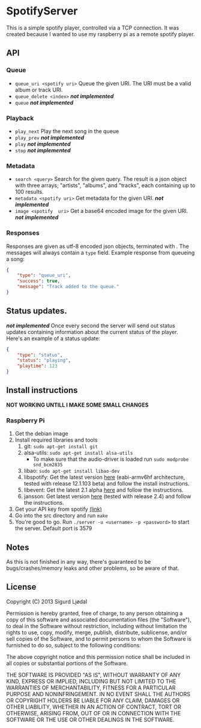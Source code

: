 # SpotifyServer
This is a simple spotify player, controlled via a TCP connection. It was created because I wanted to use my raspberry pi as a remote spotify player.

## API
### Queue
* `queue_uri <spotify uri>` Queue the given URI. The URI must be a valid album or track URI.
* `queue_delete <index>` **_not implemented_**
* `queue` **_not implemented_**

### Playback
* `play_next` Play the next song in the queue
* `play_prev` **_not implemented_**
* `play` **_not implemented_**
* `stop` **_not implemented_**

### Metadata
* `search <query>` Search for the given query. The result is a json object with three arrays; "artists", "albums", and "tracks", each containing up to 100 results.
* `metadata <spotify uri>` Get metadata for the given URI. **_not implemented_**
* `image <spotify  uri>` Get a base64 encoded image for the given URI. **_not implemented_**

### Responses
Responses are given as utf-8 encoded json objects, terminated with <LR><LF>. The messages will always contain a `type` field. Example response from queueing a song:
```json
{
    "type": "queue_uri",
    "success": true,
    "message": "Track added to the queue."
}
```

## Status updates.
**_not implemented_**
Once every second the server will send out status updates containing information about the current status of the player. Here's an example of a status update:
```json
{
    "type": "status",
    "status": "playing",
    "playtime": 123
}
```

## Install instructions

**NOT WORKING UNTILL I MAKE SOME SMALL CHANGES**

### Raspberry Pi

1. Get the debian image
2. Install required libraries and tools
    1. git: `sudo apt-get install git`
    2. alsa-utils: `sudo apt-get install alsa-utils`
        * To make sure that the audio-driver is loaded run `sudo modprobe snd_bcm2835`
    3. libao: `sudo apt-get install libao-dev`
    4. libspotify: Get the latest version [here](http://developer.spotify.com/technologies/libspotify/#download) (eabi-armv6hf architecture, tested with release 12.1.103 beta) and follow the install instructions.
    5. libevent: Get the latest 2.1 alpha [here](https://github.com/downloads/libevent/libevent/libevent-2.1.2-alpha.tar.gz) and follow the instructions.
    6. jansson: Get latest version [here](http://www.digip.org/jansson/) (tested with release 2.4) and follow the instructions.
3. Get your API key from spotify [(link)](http://developer.spotify.com/login/)
4. Go into the src directory and run `make`
5. You're good to go. Run `./server -u <username> -p <password>` to start the server. Default port is 3579

## Notes
As this is not finished in any way, there's guaranteed to be bugs/crashes/memory leaks and other problems, so be aware of that.

## License
Copyright (C) 2013 Sigurd Ljødal

Permission is hereby granted, free of charge, to any person obtaining a copy of this software and associated documentation files (the "Software"), to deal in the Software without restriction, including without limitation the rights to use, copy, modify, merge, publish, distribute, sublicense, and/or sell copies of the Software, and to permit persons to whom the Software is furnished to do so, subject to the following conditions:

The above copyright notice and this permission notice shall be included in all copies or substantial portions of the Software.

THE SOFTWARE IS PROVIDED "AS IS", WITHOUT WARRANTY OF ANY KIND, EXPRESS OR IMPLIED, INCLUDING BUT NOT LIMITED TO THE WARRANTIES OF MERCHANTABILITY, FITNESS FOR A PARTICULAR PURPOSE AND NONINFRINGEMENT. IN NO EVENT SHALL THE AUTHORS OR COPYRIGHT HOLDERS BE LIABLE FOR ANY CLAIM, DAMAGES OR OTHER LIABILITY, WHETHER IN AN ACTION OF CONTRACT, TORT OR OTHERWISE, ARISING FROM, OUT OF OR IN CONNECTION WITH THE SOFTWARE OR THE USE OR OTHER DEALINGS IN THE SOFTWARE.

